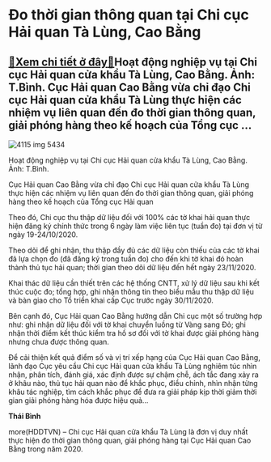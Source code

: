 Đo thời gian thông quan tại Chi cục Hải quan Tà Lùng, Cao Bằng
==============================================================

[:gift:Xem chi tiết ở đây:gift:](https://hddtvn.com/do-thoi-gian-thong-quan-tai-chi-cuc-hai-quan-ta-lung-cao-bang/)Hoạt động nghiệp vụ tại Chi cục Hải quan cửa khẩu Tà Lùng, Cao Bằng. Ảnh: T.Bình. Cục Hải quan Cao Bằng vừa chỉ đạo Chi cục Hải quan cửa khẩu Tà Lùng thực hiện các nhiệm vụ liên quan đến đo thời gian thông quan, giải phóng hàng theo kế hoạch của Tổng cục …
----------------------------------------------------------------------------------------------------------------------------------------------------------------------------------------------------------------------------------------------------------------





![4115 img 5434](https://haiquanonline.com.vn/stores/news_dataimages/binhht/102020/06/13/in_article/4115_IMG_5434.jpg?rt=20201006141223 "undefined")


Hoạt động nghiệp vụ tại Chi cục Hải quan cửa khẩu Tà Lùng, Cao Bằng. Ảnh: T.Bình.



Cục Hải quan Cao Bằng vừa chỉ đạo Chi cục Hải quan cửa khẩu Tà Lùng thực hiện các nhiệm vụ liên quan đến đo thời gian thông quan, giải phóng hàng theo kế hoạch của Tổng cục Hải quan


Theo đó, Chi cục thu thập dữ liệu đối với 100% các tờ khai hải quan thực hiện đăng ký chính thức trong 6 ngày làm việc liên tục (tuần đo) tại đơn vị từ ngày 19-24/10/2020.


Theo dõi để ghi nhận, thu thập đầy đủ các dữ liệu còn thiếu của các tờ khai đã lựa chọn đo (đã đăng ký trong tuần đo) cho đến khi tờ khai đó hoàn thành thủ tục hải quan; thời gian theo dõi dữ liệu đến hết ngày 23/11/2020.


Khai thác dữ liệu cần thiết trên các hệ thống CNTT, xử lý dữ liệu sau khi kết thúc cuộc đo; tổng hợp, ghi nhận thông tin theo biểu mẫu thu thập dữ liệu và bàn giao cho Tổ triển khai cấp Cục trước ngày 30/11/2020.


Bên cạnh đó, Cục Hải quan Cao Bằng hướng dẫn Chi cục một số trường hợp như: ghi nhận dữ liệu đối với tờ khai chuyển luồng từ Vàng sang Đỏ; ghi nhận thời điểm kết thúc kiểm tra hồ sơ đối với tờ khai được giải phóng hàng nhưng chưa được thông quan.


Để cải thiện kết quả điểm số và vị trí xếp hạng của Cục Hải quan Cao Bằng, lãnh đạo Cục yêu cầu Chi cục Hải quan cửa khẩu Tà Lùng nghiêm túc nhìn nhận, phân tích, đánh giá, xác định được sự chậm chễ, ách tắc đang xảy ra ở khâu nào, thủ tục hải quan nào để khắc phục, điều chỉnh, nhìn nhận từng khâu tác nghiệp, tìm cách khắc phục để đưa ra giải pháp kịp thời giảm thời gian giải phóng hàng hóa được hiệu quả…




**Thái Bình**



more(HDDTVN) – Chi cục Hải quan cửa khẩu Tà Lùng là đơn vị duy nhất thực hiện đo thời gian thông quan, giải phóng hàng tại Cục Hải quan Cao Bằng trong năm 2020.

